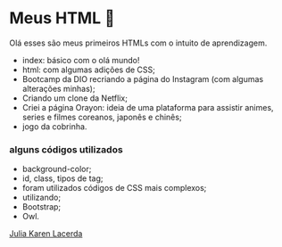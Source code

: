 # Meus HTML :woman:

Olá esses são meus primeiros HTMLs com o intuito de aprendizagem.

* index: básico com o olá mundo!
* html: com algumas adições de CSS;
* Bootcamp da DIO recriando a página do Instagram (com algumas alterações minhas);
* Criando um clone da Netflix;
* Criei a página Orayon: ideia de uma plataforma para assistir animes, series e filmes coreanos, japonês e chinês;
* jogo da cobrinha.



### alguns códigos utilizados

* background-color;
* id, class, tipos de tag;
* foram utilizados códigos de CSS mais complexos;
* utilizando;
* Bootstrap;
* Owl.



<a href="https://www.linkedin.com/in/julia-karen-lacerda-aab79b142/"> Julia Karen Lacerda</a>







